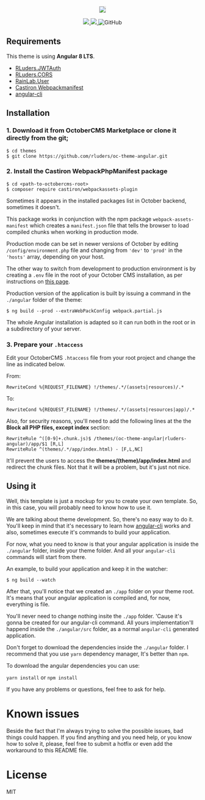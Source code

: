 <p align="center">
  <img src="https://github.com/rluders/oc-theme-angular/blob/main/assets/image.png" style="border:1px solid #ddd;width:auto;">
</p>

<p align="center">
  <a href="https://octobercms.com/theme/rluders-angular2">
    <img src="https://img.shields.io/badge/OctoberCMS-Theme-%23EE7203.svg">
  </a>
  <a href="https://www.paypal.com/cgi-bin/webscr?cmd=_s-xclick&hosted_button_id=2FHDXT4QTD7RA&source=url">
    <img src="https://img.shields.io/badge/Donate-PayPal-green.svg">
  </a>  
  <img alt="GitHub" src="https://img.shields.io/github/license/rluders/oc-theme-angular">
</p>

## Requirements

This theme is using **Angular 8 LTS**.

* [RLuders.JWTAuth](https://octobercms.com/plugin/rluders-jwtauth)
* [RLuders.CORS](https://octobercms.com/plugin/rluders-cors)
* [RainLab.User](https://octobercms.com/plugin/rainlab-user)
* [Castiron Webpackmanifest](https://github.com/webdeveric/webpack-assets-manifest)
* [angular-cli](https://cli.angular.io/)

## Installation

### 1. Download it from OctoberCMS Marketplace or clone it directly from the git;

```
$ cd themes
$ git clone https://github.com/rluders/oc-theme-angular.git
```

### 2. Install the **Castiron WebpackPhpManifest** package

```
$ cd <path-to-octobercms-root>
$ composer require castiron/webpackassets-plugin
```

Sometimes it appears in the installed packages list in October backend, sometimes it doesn't.

This package works in conjunction with the npm package `webpack-assets-manifest` which creates
a `manifest.json` file that tells the browser to load compiled chunks when working in production mode.

Production mode can be set in newer versions of October by editing `/config/environment.php` file
and changing from `'dev'` to `'prod'` in the `'hosts'` array, depending on your host.

The other way to switch from development to production environment is by creating a `.env` file in the
root of your October CMS installation, as per instructions on [this page](https://octobercms.com/docs/setup/configuration).

Production version of the application is built by issuing a command in the `./angular` folder of the theme:

```
$ ng build --prod --extraWebPackConfig webpack.partial.js
```

The whole Angular installation is adapted so it can run both in the root or in a subdirectory of your server.

### 3. Prepare your `.htaccess`

Edit your OctoberCMS `.htaccess` file from your root project and change the line as indicated below.

From:

```
RewriteCond %{REQUEST_FILENAME} !/themes/.*/(assets|resources)/.*
```

To:

```
RewriteCond %{REQUEST_FILENAME} !/themes/.*/(assets|resources|app)/.*
```

Also, for security reasons, you'll need to add the following lines at the the **Block all PHP files, except index** section:

```
RewriteRule ^([0-9]+.chunk.js)$ /themes/(oc-theme-angular|rluders-angular)/app/$1 [R,L]
RewriteRule ^(themes/.*/app/index.html) - [F,L,NC]
```

It'll prevent the users to access the **themes/(theme)/app/index.html** and redirect the chunk files. Not that it will be a problem, but it's just not nice.

## Using it

Well, this template is just a mockup for you to create your own template. So, in this case, you will probably need to know how to use it.

We are talking about theme development. So, there's no easy way to do it. You'll keep in mind that it's necessary to learn how [angular-cli](https://cli.angular.io/) works and also, sometimes execute it's commands to build your application.

For now, what you need to know is that your angular application is inside the `./angular` folder, inside your theme folder. And all your `angular-cli` commands will start from there.

An example, to build your application and keep it in the watcher:

```
$ ng build --watch
```

After that, you'll notice that we created an `./app` folder on your theme root. It's means that your angular application is compiled and, for now, everything is file.

You'll never need to change nothing insite the `./app` folder. 'Cause it's gonna be created for our angular-cli command. All yours implementation'll happend inside the `./angular/src` folder, as a normal `angular-cli` generated application.

Don't forget to download the dependencies inside the `./angular` folder. I recommend that you use `yarn` dependency manager, It's better than `npm`.

To download the angular dependencies you can use:

`yarn install` or `npm install`

If you have any problems or questions, feel free to ask for help.


# Known issues

Beside the fact that I'm always trying to solve the possible issues, bad things could happen.
If you find anything and you need help, or you know how to solve it, please, feel free to submit a hotfix or even add the workaround to this README file.

# License

MIT

